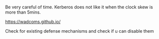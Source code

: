 
Be very careful of time. Kerberos does not like it when the clock skew is more than 5mins.

https://wadcoms.github.io/

Check for existing defense mechanisms and check if u can disable them